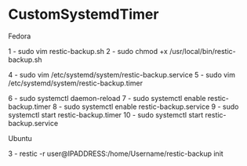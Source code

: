 # CustomSystemdTimer


Fedora 

1 - sudo vim restic-backup.sh
2 - sudo chmod +x /usr/local/bin/restic-backup.sh

4 - sudo vim /etc/systemd/system/restic-backup.service
5 - sudo vim /etc/systemd/system/restic-backup.timer

6 - sudo systemctl daemon-reload
7 - sudo systemctl enable restic-backup.timer
8 - sudo systemctl enable restic-backup.service
9 - sudo systemctl start restic-backup.timer
10 - sudo systemctl start restic-backup.service


Ubuntu

3 - restic -r user@IPADDRESS:/home/Username/restic-backup init
